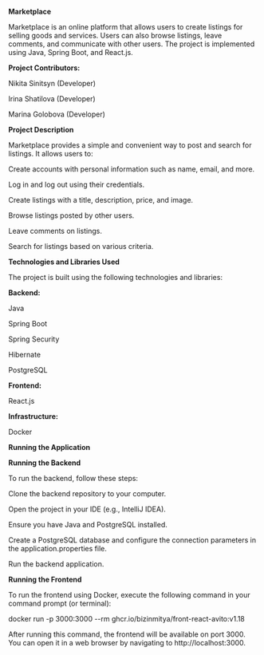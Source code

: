 **Marketplace**

Marketplace is an online platform that allows users to create listings for selling goods and services. Users can also browse listings, leave comments, and communicate with other users. The project is implemented using Java, Spring Boot, and React.js.

**Project Contributors:**

Nikita Sinitsyn (Developer)

Irina Shatilova (Developer)

Marina Golobova (Developer)


**Project Description**

Marketplace provides a simple and convenient way to post and search for listings. It allows users to:

Create accounts with personal information such as name, email, and more.

Log in and log out using their credentials.

Create listings with a title, description, price, and image.

Browse listings posted by other users.

Leave comments on listings.

Search for listings based on various criteria.


**Technologies and Libraries Used**

The project is built using the following technologies and libraries:

**Backend:**

Java

Spring Boot

Spring Security

Hibernate

PostgreSQL


**Frontend:**

React.js

**Infrastructure:**

Docker


**Running the Application**

**Running the Backend**

To run the backend, follow these steps:

Clone the backend repository to your computer.

Open the project in your IDE (e.g., IntelliJ IDEA).

Ensure you have Java and PostgreSQL installed.

Create a PostgreSQL database and configure the connection parameters in the application.properties file.

Run the backend application.


**Running the Frontend**

To run the frontend using Docker, execute the following command in your command prompt (or terminal):

docker run -p 3000:3000 --rm ghcr.io/bizinmitya/front-react-avito:v1.18

After running this command, the frontend will be available on port 3000. You can open it in a web browser by navigating to http://localhost:3000.
